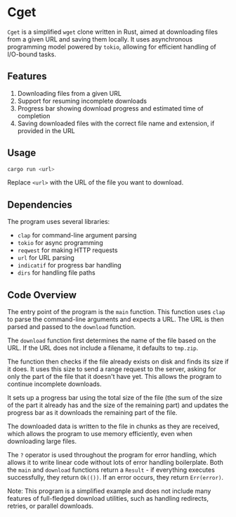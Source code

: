 # Cget

`Cget` is a simplified `wget` clone written in Rust, aimed at downloading files from a given URL and saving them locally. It uses asynchronous programming model powered by `tokio`, allowing for efficient handling of I/O-bound tasks.

## Features

1. Downloading files from a given URL
2. Support for resuming incomplete downloads
3. Progress bar showing download progress and estimated time of completion
4. Saving downloaded files with the correct file name and extension, if provided in the URL

## Usage

```sh
cargo run <url>
```

Replace `<url>` with the URL of the file you want to download.

## Dependencies

The program uses several libraries:

- `clap` for command-line argument parsing
- `tokio` for async programming
- `reqwest` for making HTTP requests
- `url` for URL parsing
- `indicatif` for progress bar handling
- `dirs` for handling file paths

## Code Overview

The entry point of the program is the `main` function. This function uses `clap` to parse the command-line arguments and expects a URL. The URL is then parsed and passed to the `download` function.

The `download` function first determines the name of the file based on the URL. If the URL does not include a filename, it defaults to `tmp.zip`.

The function then checks if the file already exists on disk and finds its size if it does. It uses this size to send a range request to the server, asking for only the part of the file that it doesn't have yet. This allows the program to continue incomplete downloads.

It sets up a progress bar using the total size of the file (the sum of the size of the part it already has and the size of the remaining part) and updates the progress bar as it downloads the remaining part of the file.

The downloaded data is written to the file in chunks as they are received, which allows the program to use memory efficiently, even when downloading large files.

The `?` operator is used throughout the program for error handling, which allows it to write linear code without lots of error handling boilerplate. Both the `main` and `download` functions return a `Result` - if everything executes successfully, they return `Ok(())`. If an error occurs, they return `Err(error)`.

Note: This program is a simplified example and does not include many features of full-fledged download utilities, such as handling redirects, retries, or parallel downloads.